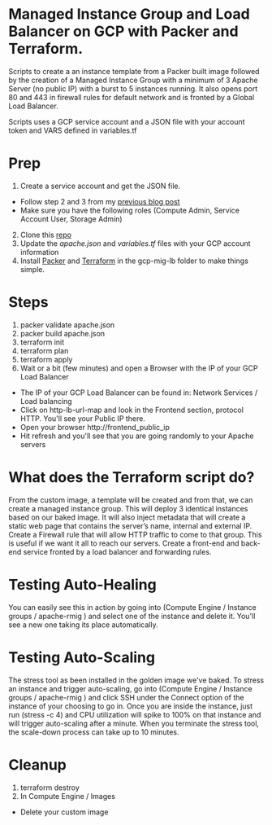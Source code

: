 # Managed Instance Group and Load Balancer on GCP with Packer and Terraform.

Scripts to create a an instance template from a Packer built image followed by the creation of a Managed Instance Group with a minimum of 3 Apache Server (no public IP) with a burst to 5 instances running. It also opens port 80 and 443 in firewall rules for default network and is fronted by a Global Load Balancer.

Scripts uses a GCP service account and a JSON file with your account token and VARS defined in variables.tf

# Prep
1) Create a service account and get the JSON file.
  * Follow step 2 and 3 from my [previous blog post](https://www.cloudops.com/2018/02/how-to-deploy-consul-in-gcp-using-terraform-your-first-step-towards-devops-automation/)
  * Make sure you have the following roles (Compute Admin, Service Account User, Storage Admin)

2) Clone this [repo](https://github.com/sveronneau/gcp-mig-lb.git)
3) Update the *apache.json* and *variables.tf* files  with your GCP account information
4) Install [Packer](https://www.packer.io) and [Terraform](https://www.terraform.io) in the gcp-mig-lb folder to make things simple.

# Steps
1) packer validate apache.json
2) packer build apache.json
3) terraform init
4) terraform plan
5) terraform apply
6) Wait or a bit (few minutes)  and open a Browser with the IP of your GCP Load Balancer
  * The IP of your GCP Load Balancer can be found in: Network Services / Load balancing
  * Click on http-lb-url-map and look in the Frontend section, protocol HTTP.  You'll see your Public IP there.
  * Open your browser http://frontend_public_ip
  * Hit refresh and you'll see that you are going randomly to your Apache servers

# What does the Terraform script do?
From the custom image, a template will be created and from that, we can create a managed instance group. This will deploy 3 identical instances based on our baked image. It will also inject metadata that will create a static web page that contains the server’s name, internal and external IP. Create a Firewall rule that will allow HTTP traffic to come to that group. This is useful if we want it all to reach our servers. Create a front-end and back-end service fronted by a load balancer and forwarding rules.

# Testing Auto-Healing
You can easily see this in action by going into (Compute Engine / Instance groups / apache-rmig ) and select one of the instance and delete it.  You'll see a new one taking its place automatically.

# Testing Auto-Scaling
The stress tool as been installed in the golden image we've baked.  To stress an instance and trigger auto-scaling, go into (Compute Engine / Instance groups / apache-rmig ) and click SSH under the Connect option of the instance of your choosing to go in. Once you are inside the instance, just run (stress -c 4) and CPU utilization will spike to 100% on that instance and will trigger auto-scaling after a minute.  When you terminate the stress tool, the scale-down process can take up to 10 minutes.

# Cleanup
1) terraform destroy
2) In Compute Engine / Images
  * Delete your custom image
